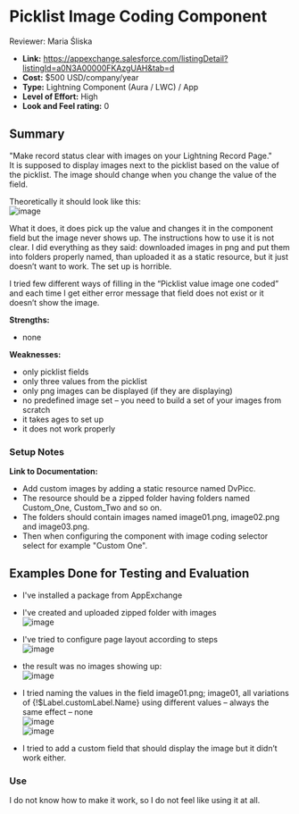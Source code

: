# Picklist Image Coding Component
Reviewer: Maria Śliska

* **Link:** https://appexchange.salesforce.com/listingDetail?listingId=a0N3A00000FKAzgUAH&tab=d
* **Cost:** $500 USD/company/year
* **Type:** Lightning Component (Aura / LWC) / App
* **Level of Effort:** High
* **Look and Feel rating:** 0

## Summary
"Make record status clear with images on your Lightning Record Page."  
It is supposed to display images next to the picklist based on the value of the picklist. The image should change when you change the value of the field.  

Theoretically it should look like this:  
![image](https://user-images.githubusercontent.com/122496928/228659356-c70a8078-633e-433b-a76e-da8c6d502e70.png)  

What it does, it does pick up the value and changes it in the component field but the image never shows up.  The instructions how to use it is not clear. I did everything as they said: downloaded images in png and put them into folders properly named, than uploaded it as a static resource, but it just doesn’t want to work. The set up is horrible. 

I tried few different ways of filling in the “Picklist value image one coded” and each time I get either error message that field does not exist or it doesn’t show the image.

**Strengths:**
- none 
 
**Weaknesses:**
- only picklist fields
- only three values from the picklist
- only png images can be displayed (if they are displaying)
- no predefined image set – you need to build a set of your images from scratch
- it takes ages to set up
- it does not work properly

### Setup Notes

**Link to Documentation:**

- Add custom images by adding a static resource named DvPicc. 
- The resource should be a zipped folder having folders named Custom_One, Custom_Two and so on. 
- The folders should contain images named image01.png, image02.png and image03.png. 
- Then when configuring the component with image coding selector select for example "Custom One".

## Examples Done for Testing and Evaluation
- I've installed a package from AppExchange
- I've created and uploaded zipped folder with images  
![image](https://user-images.githubusercontent.com/122496928/228663734-f1d3b84c-b396-441a-a8a7-4407b515e1c0.png)  

- I've tried to configure page layout according to steps  
![image](https://user-images.githubusercontent.com/122496928/228664124-386e8844-0154-4c1f-96a3-98b9199fc708.png)  

- the result was no images showing up:  
![image](https://user-images.githubusercontent.com/122496928/228664254-b899afc4-2bac-49e8-991d-e14c853a8b91.png)  

- I tried naming the values in the field image01.png; image01, all variations of {!$Label.customLabel.Name} using different values – always the same effect – none  
![image](https://user-images.githubusercontent.com/122496928/228665657-227d7e91-90bb-43f1-9c2b-5915ae2f0ebc.png)  
![image](https://user-images.githubusercontent.com/122496928/228665712-7a404eed-9beb-477a-8328-e2af9af49ba4.png)  

- I tried to add a custom field that should display the image but it didn’t work either.

### Use

I do not know how to make it work, so I do not feel like using it at all.